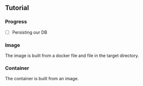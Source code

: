 ## Tutorial
### Progress
- [ ] Persisting our DB

### Image
The image is built from a docker file and file in the target directory.
### Container
The container is built from an image.
